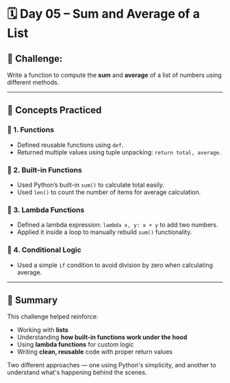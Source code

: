 # 🗓️ Day 05 – Sum and Average of a List

## 🧩 Challenge:
Write a function to compute the **sum** and **average** of a list of numbers using different methods.

---

## 🧠 Concepts Practiced

### 🔹 1. Functions
- Defined reusable functions using `def`.
- Returned multiple values using tuple unpacking: `return total, average`.

### 🔹 2. Built-in Functions
- Used Python’s built-in `sum()` to calculate total easily.
- Used `len()` to count the number of items for average calculation.

### 🔹 3. Lambda Functions
- Defined a lambda expression: `lambda x, y: x + y` to add two numbers.
- Applied it inside a loop to manually rebuild `sum()` functionality.

### 🔹 4. Conditional Logic
- Used a simple `if` condition to avoid division by zero when calculating average.

---

## 📌 Summary

This challenge helped reinforce:
- Working with **lists**
- Understanding **how built-in functions work under the hood**
- Using **lambda functions** for custom logic
- Writing **clean, reusable** code with proper return values

Two different approaches — one using Python's simplicity, and another to understand what's happening behind the scenes.
